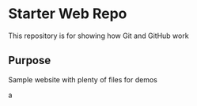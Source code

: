 # Starter Web Repo

This repository is for showing how Git and GitHub work

## Purpose

Sample website with plenty of files for demos


a
